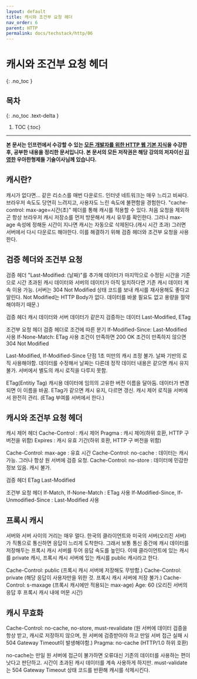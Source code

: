 ```yaml
---
layout: default
title: 캐시와 조건부 요청 헤더
nav_order: 6
parent: HTTP
permalink: docs/techstack/http/06
---
```


# 캐시와 조건부 요청 헤더
{: .no_toc }

## 목차
{: .no_toc .text-delta }

1. TOC
{:toc}

---

**본 문서는 인프런에서 수강할 수 있는 [모든 개발자를 위한 HTTP 웹 기본 지식](https://www.inflearn.com/course/http-웹-네트워크)을 수강한 후, 공부한 내용을 정리한 문서입니다. 본 문서의 모든 저작권은 해당 강의의 저자이신 [김영한](https://inflearn.com/users/@yh) 우아한형제들 기술이사님께 있습니다.**

## 캐시란?
캐시가 없다면... 같은 리소스를 매번 다운로드. 인터넷 네트워크는 매우 느리고 비싸다. 브라우저 속도도 당연히 느려지고, 사용자도 느린 속도에 불편함을 경험한다.
"cache-control: max-age=시간(초)" 헤더를 통해 캐시를 적용할 수 있다. 처음 요청을 제외하곤 항상 브라우저 캐시 저장소를 먼저 방문해서 캐시 유무를 확인한다.
그러나 max-age 속성에 정해둔 시간이 지나면 캐시는 자동으로 삭제된다.(캐시 시간 초과) 그러면 서버에서 다시 다운로드 해야한다. 이를 해결하기 위해 검증 헤더와 조건부 요청을 사용한다.

## 검증 헤더와 조건부 요청
검증 헤더 "Last-Modified: (날짜)"를 추가해 데이터가 마지막으로 수정된 시간을 기준으로 시간 초과된 캐시 데이터와 서버의 데이터가 아직 일치하다면 기존 캐시 데이터 계속 이용 가능. (서버는 304 Not Modified 상태 코드를 보내 캐시를 재사용해도 좋다고 알린다. Not Modified는 HTTP Body가 없다. 데이터를 바꿀 필요도 없고 용량을 절약해야하기 때문.)

검증 헤더
캐시 데이터와 서버 데이터가 같은지 검증하는 데이터
Last-Modified, ETag

조건부 요청 헤더
검증 헤더로 조건에 따른 분기
If-Modified-Since: Last-Modified 사용
If-None-Match: ETag 사용
조건이 만족하면 200 OK
조건이 만족하지 않으면 304 Not Modified

Last-Modified, If-Modified-Since 단점
1초 미만의 캐시 조정 불가. 날짜 기반의 로직 사용해야함. 데이터를 수정해서 날짜는 다른데 정작 데이터 내용은 같으면 캐시 유지 불가. 서버에서 별도의 캐시 로직을 다루지 못함.

ETag(Entitiy Tag)
캐시용 데이터에 임의의 고유한 버전 이름을 달아둠.
데이터가 변경되면 이 이름을 바꿈. ETag가 같으면 캐시 유지, 다르면 갱신.
캐시 제어 로직을 서버에서 완전히 관리. (ETag 부여를 서버에서 한다.)

## 캐시와 조건부 요청 헤더
캐시 제어 헤더
Cache-Control : 캐시 제어
Pragma : 캐시 제어(하위 호환, HTTP 구 버전을 위함)
Expires : 캐시 유효 기간(하위 호환, HTTP 구 버전을 위함)

Cache-Control: max-age : 유효 시간
Cache-Control: no-cache : 데이터는 캐시 가능. 그러나 항상 원 서버에 검증 요청.
Cache-Control: no-store : 데이터에 민감한 정보 있음. 캐시 불가.

검증 헤더
ETag
Last-Modified

조건부 요청 헤더
If-Match, If-None-Match : ETag 사용
If-Modified-Since, If-Unmodified-Since : Last-Modified 사용

## 프록시 캐시
서버와 서버 사이의 거리는 매우 멀다. 한국의 클라이언트와 미국의 서버(오리진 서버)가 직통으로 통신하면 응답이 느리게 도착한다. 그래서 보통 통신 중간에 캐시 데이터를 저장해두는 프록시 캐시 서버를 두어 응답 속도를 높인다. 이때 클라이언트에 있는 캐시를 private 캐시, 프록시 캐시 서버에 있는 캐시를 public 캐시라고 한다.

Cache-Control: public (프록시 캐시 서버에 저장해도 무방함.)
Cache-Control: private (해당 응답이 사용자만을 위한 것. 프록시 캐시 서버에 저장 불가.)
Cache-Control: s-maxage (프록시 캐시에만 적용되는 max-age)
Age: 60 (오리진 서버의 응답 후 프록시 캐시 내에 머문 시간)

## 캐시 무효화
Cache-Control: no-cache, no-store, must-revalidate (원 서버에 데이터 검증을 항상 받고, 캐시로 저장하지 않으며, 원 서버에 검증받아야 하고 만일 서버 접근 실패 시 504 Gateway Timeout이 발생해야함.)
Pragma: no-cache (HTTP/1.0 하위 호환)

no-cache는 만일 원 서버에 접근이 불가하면 오류대신 기존의 데이터를 사용하는 편이 낫다고 판단하고. 시간이 초과된 캐시 데이터를 계속 사용하게 하지만. must-validate는 504 Gateway Timeout 상태 코드를 반환해 캐시를 삭제시킨다.